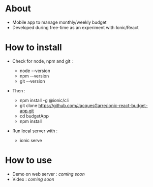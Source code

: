 
# About
 - Mobile app to manage monthly/weekly budget
 - Developed during free-time as an experiment with Ionic/React

# How to install
 - Check for node, npm and git :
	 - node --version
	 - npm --version
	 - git --version

 - Then : 
	 - npm install -g @ionic/cli
	 - git clone https://github.com/JacquesGarre/ionic-react-budget-app.git
	 - cd budgetApp
	 - npm install

 - Run local server with : 
	 - ionic serve


# How to use

 - Demo on web server : *coming soon*
 - Video : *coming soon*
